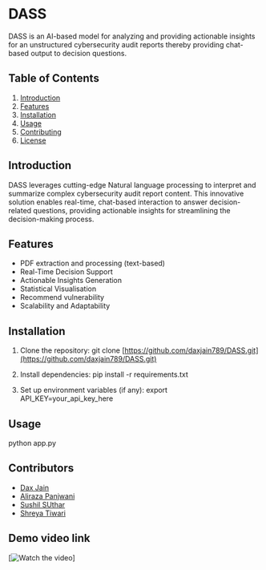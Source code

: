 # DASS

DASS is an AI-based model for analyzing and providing actionable insights for an  unstructured cybersecurity audit reports thereby providing chat-based output to decision questions.

## Table of Contents

1. [Introduction](#introduction)
2. [Features](#features)
3. [Installation](#installation)
4. [Usage](#usage)
5. [Contributing](#contributing)
6. [License](#license)

## Introduction

DASS leverages cutting-edge Natural language processing to interpret and summarize complex cybersecurity audit report content. This innovative solution enables real-time, chat-based interaction to answer decision-related questions, providing actionable insights for streamlining the decision-making process.

## Features

- PDF extraction and processing (text-based)
- Real-Time Decision Support
- Actionable Insights Generation
- Statistical Visualisation
- Recommend vulnerability
- Scalability and Adaptability

## Installation

1. Clone the repository:
git clone [https://github.com/daxjain789/DASS.git](https://github.com/daxjain789/DASS.git)


2. Install dependencies:
pip install -r requirements.txt


3. Set up environment variables (if any):
export API_KEY=your_api_key_here


## Usage

python app.py

## Contributors


- [Dax Jain](https://github.com/daxjain789)
- [Aliraza Panjwani](hhttps://github.com/aliraza-panjwani)
- [Sushil SUthar](https://github.com/Sushilkumar-suthar)
- [Shreya Tiwari](https://github.com/Shreya61)


## Demo video link
[![Watch the video]((https://github.com/daxjain789/DASS/blob/dev/DASS%20Make%20it%20secure.mp4))]
